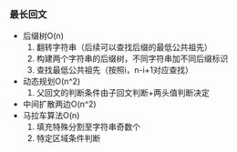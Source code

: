 ### 最长回文

* 后缀树O(n)
    1. 翻转字符串（后续可以查找后缀的最低公共祖先）
    2. 构建两个字符串的后缀树，不同字符串加不同后缀标识
    3. 查找最低公共祖先（按照i，n-i+1对应查找）
* 动态规划O(n^2)
    1. 父回文的判断条件由子回文判断+两头值判断决定
* 中间扩散两边O(n^2)
* 马拉车算法O(n)
    1. 填充特殊分割至字符串奇数个
    2. 特定区域条件判断